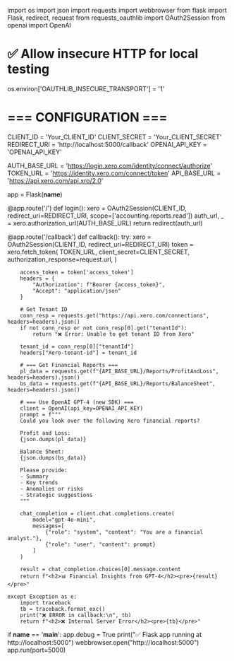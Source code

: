  import os
import json
import requests
import webbrowser
from flask import Flask, redirect, request
from requests_oauthlib import OAuth2Session
from openai import OpenAI

# ✅ Allow insecure HTTP for local testing
os.environ['OAUTHLIB_INSECURE_TRANSPORT'] = '1'

# === CONFIGURATION ===
CLIENT_ID = 'Your_CLIENT_ID'
CLIENT_SECRET = 'Your_CLIENT_SECRET'
REDIRECT_URI = 'http://localhost:5000/callback'
OPENAI_API_KEY = 'OPENAI_API_KEY'

AUTH_BASE_URL = 'https://login.xero.com/identity/connect/authorize'
TOKEN_URL = 'https://identity.xero.com/connect/token'
API_BASE_URL = 'https://api.xero.com/api.xro/2.0'

app = Flask(__name__)

@app.route('/')
def login():
    xero = OAuth2Session(CLIENT_ID, redirect_uri=REDIRECT_URI, scope=['accounting.reports.read'])
    auth_url, _ = xero.authorization_url(AUTH_BASE_URL)
    return redirect(auth_url)

@app.route('/callback')
def callback():
    try:
        xero = OAuth2Session(CLIENT_ID, redirect_uri=REDIRECT_URI)
        token = xero.fetch_token(
            TOKEN_URL,
            client_secret=CLIENT_SECRET,
            authorization_response=request.url,
        )

        access_token = token['access_token']
        headers = {
            "Authorization": f"Bearer {access_token}",
            "Accept": "application/json"
        }

        # Get Tenant ID
        conn_resp = requests.get("https://api.xero.com/connections", headers=headers).json()
        if not conn_resp or not conn_resp[0].get("tenantId"):
            return "❌ Error: Unable to get tenant ID from Xero"

        tenant_id = conn_resp[0]["tenantId"]
        headers["Xero-tenant-id"] = tenant_id

        # === Get Financial Reports ===
        pl_data = requests.get(f"{API_BASE_URL}/Reports/ProfitAndLoss", headers=headers).json()
        bs_data = requests.get(f"{API_BASE_URL}/Reports/BalanceSheet", headers=headers).json()

        # === Use OpenAI GPT-4 (new SDK) ===
        client = OpenAI(api_key=OPENAI_API_KEY)
        prompt = f"""
        Could you look over the following Xero financial reports?

        Profit and Loss:
        {json.dumps(pl_data)}

        Balance Sheet:
        {json.dumps(bs_data)}

        Please provide:
        - Summary
        - Key trends
        - Anomalies or risks
        - Strategic suggestions
        """

        chat_completion = client.chat.completions.create(
            model="gpt-4o-mini",
            messages=[
                {"role": "system", "content": "You are a financial analyst."},
                {"role": "user", "content": prompt}
            ]
        )

        result = chat_completion.choices[0].message.content
        return f"<h2>📊 Financial Insights from GPT-4</h2><pre>{result}</pre>"

    except Exception as e:
        import traceback
        tb = traceback.format_exc()
        print("❌ ERROR in callback:\n", tb)
        return f"<h2>❌ Internal Server Error</h2><pre>{tb}</pre>"

if __name__ == '__main__':
    app.debug = True
    print("✅ Flask app running at http://localhost:5000")
    webbrowser.open("http://localhost:5000")
    app.run(port=5000)
